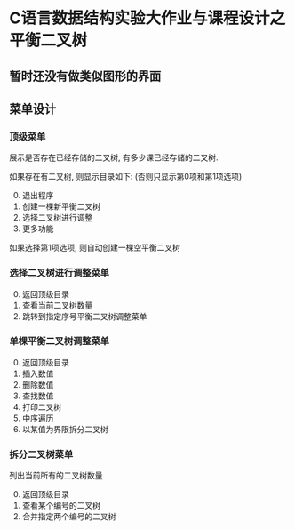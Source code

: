 # C语言数据结构实验大作业与课程设计之平衡二叉树

## 暂时还没有做类似图形的界面

## 菜单设计

### 顶级菜单

展示是否存在已经存储的二叉树, 有多少课已经存储的二叉树.

如果存在有二叉树, 则显示目录如下: (否则只显示第0项和第1项选项)

0. 退出程序
1. 创建一棵新平衡二叉树
2. 选择二叉树进行调整
3. 更多功能

如果选择第1项选项, 则自动创建一棵空平衡二叉树

### 选择二叉树进行调整菜单

0. 返回顶级目录
1. 查看当前二叉树数量
2. 跳转到指定序号平衡二叉树调整菜单

### 单棵平衡二叉树调整菜单

0. 返回顶级目录
1. 插入数值
2. 删除数值
3. 查找数值
4. 打印二叉树
5. 中序遍历 
6. 以某值为界限拆分二叉树

### 拆分二叉树菜单

列出当前所有的二叉树数量

0. 返回顶级目录
1. 查看某个编号的二叉树
2. 合并指定两个编号的二叉树